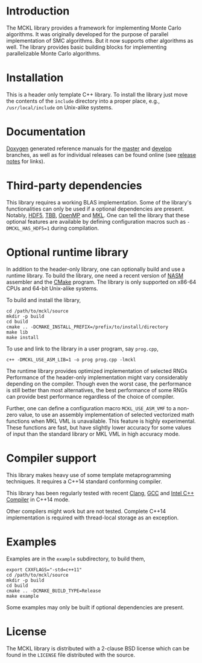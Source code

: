 # Introduction

The MCKL library provides a framework for implementing Monte Carlo algorithms.
It was originally developed for the purpose of parallel implementation of SMC
algorithms. But it now supports other algorithms as well. The library provides
basic building blocks for implementing parallelizable Monte Carlo algorithms.

# Installation

This is a header only template C++ library. To install the library just move
the contents of the `include` directory into a proper place, e.g.,
`/usr/local/include` on Unix-alike systems.

# Documentation

[Doxygen][doxygen] generated reference manuals for the
[master][MCKLDoxygenMaster] and [develop][MCKLDoxygenDevelop] branches, as well
as for individual releases can be found online (see [release
notes][MCKLReleases] for links).

# Third-party dependencies

This library requires a working BLAS implementation. Some of the library's
functionalities can only be used if a optional dependencies are present.
Notably, [HDF5][hdf5], [TBB][tbb], [OpenMP][omp] and [MKL][mkl]. One can tell
the library that these optional features are available by defining
configuration macros such as `-DMCKL_HAS_HDF5=1` during compilation.

# Optional runtime library

In addition to the header-only library, one can optionally build and use a
runtime library. To build the library, one need a recent version of
[NASM][NASM] assembler and the [CMake][CMake] program. The library is only
supported on x86-64 CPUs and 64-bit Unix-alike systems.

To build and install the library,
```
cd /path/to/mckl/source
mkdir -p build
cd build
cmake .. -DCMAKE_INSTALL_PREFIX=/prefix/to/install/directory
make lib
make install
```
To use and link to the library in a user program, say `prog.cpp`,
```
c++ -DMCKL_USE_ASM_LIB=1 -o prog prog.cpp -lmckl
```

The runtime library provides optimized implementation of selected RNGs
Performance of the header-only implementation might vary considerably depending
on the compiler. Though even the worst case, the performance is still better
than most alternatives, the best performance of some RNGs can provide best
performance regardless of the choice of compiler.

Further, one can define a configuration macro `MCKL_USE_ASM_VMF` to a non-zero
value, to use an assembly implementation of selected vectorized math functions
when MKL VML is unavailable. This feature is highly experimental. These
functions are fast, but have slightly lower accuracy for some values of input
than the standard library or MKL VML in high accuracy mode.

# Compiler support

This library makes heavy use of some template metaprogramming techniques. It
requires a C++14 standard conforming compiler.

This library has been regularly tested with recent [Clang][clang], [GCC][gcc]
and [Intel C++ Compiler][icpc] in C++14 mode.

Other compilers might work but are not tested. Complete C++14 implementation is
required with thread-local storage as an exception.

# Examples

Examples are in the `example` subdirectory, to build them,
```
export CXXFLAGS="-std=c++11"
cd /path/to/mckl/source
mkdir -p build
cd build
cmake .. -DCMAKE_BUILD_TYPE=Release
make example
```
Some examples may only be built if optional dependencies are present.

# License

The MCKL library is distributed with a 2-clause BSD license which can be found
in the `LICENSE` file distributed with the source.

[clang]: http://clang.llvm.org
[CMake]: http://www.cmake.org
[doxygen]: http://www.stack.nl/~dimitri/doxygen
[gcc]: http://gcc.gnu.org
[NASM]: http://nasm.us
[hdf5]: http://www.hdfgroup.org
[icpc]: http://software.intel.com/en-us/intel-compilers
[mkl]: https://software.intel.com/en-us/intel-mkl
[omp]: http://www.openmp.org
[tbb]: http://threadingbuildingblocks.org
[MCKLDoxygenDevelop]: http://zhouyan.github.io/MCKLDoc/develop
[MCKLDoxygenMaster]: http://zhouyan.github.io/MCKLDoc/master
[MCKLReleases]: https://github.com/zhouyan/MCKL/releases
